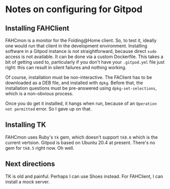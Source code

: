 Notes on configuring for Gitpod
===============================

Installing FAHClient
--------------------
FAHCmon is a monitor for the Folding@Home client.  So, to test it, ideally one would run that client in the
development environment.
Installing software in a Gitpod instance is not straightforward, because direct `sudo`
access is not available.  It can be done via a custom Dockerfile.  This takes a bit of getting used to, particularly
if you don't have your `.gitpod.yml` file just right: this can result in silent failures and nothing working.

Of course, installation must be non-interactive.  The FAClient has to be downloaded as a DEB file, and installed
with `dpkg`.  Before that, the installation questions must be pre-answered using `dpkg-set-selections`, which is
a non-obvious process.

Once you do get it installed, it hangs when run, because of an `Operation not permitted` error.  So I gave up on that.

Installing TK
-------------
FAHCmon uses Ruby's `tk` gem, which doesn't support `tk8.6` which is the current vertsion.  Gitpod is based on
Ubuntu 20.4 at present.  There's no gem for `tk8.5` right now.  Oh well.

Next directions
---------------

TK is old and painful.  Perhaps I can use Shoes instead.  For FAHClient, I can install a mock server.
